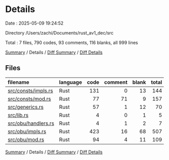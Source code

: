 # Details

Date : 2025-05-09 19:24:52

Directory /Users/zachi/Documents/rust_av1_dec/src

Total : 7 files,  790 codes, 93 comments, 116 blanks, all 999 lines

[Summary](results.md) / Details / [Diff Summary](diff.md) / [Diff Details](diff-details.md)

## Files
| filename | language | code | comment | blank | total |
| :--- | :--- | ---: | ---: | ---: | ---: |
| [src/consts/impls.rs](/src/consts/impls.rs) | Rust | 131 | 0 | 13 | 144 |
| [src/consts/mod.rs](/src/consts/mod.rs) | Rust | 77 | 71 | 9 | 157 |
| [src/generics.rs](/src/generics.rs) | Rust | 57 | 1 | 12 | 70 |
| [src/lib.rs](/src/lib.rs) | Rust | 4 | 0 | 1 | 5 |
| [src/obu/handlers.rs](/src/obu/handlers.rs) | Rust | 4 | 1 | 2 | 7 |
| [src/obu/impls.rs](/src/obu/impls.rs) | Rust | 423 | 16 | 68 | 507 |
| [src/obu/mod.rs](/src/obu/mod.rs) | Rust | 94 | 4 | 11 | 109 |

[Summary](results.md) / Details / [Diff Summary](diff.md) / [Diff Details](diff-details.md)